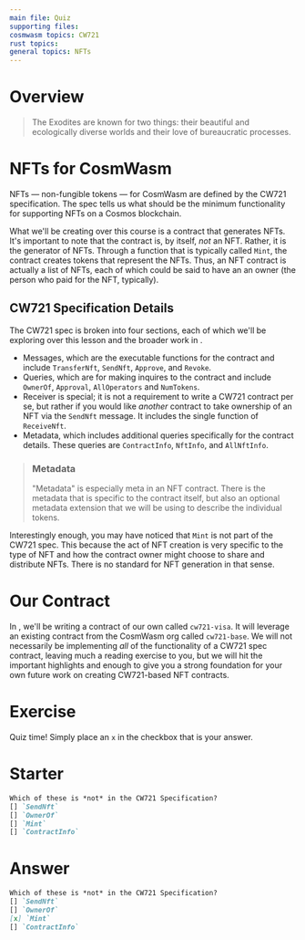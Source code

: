 ```yaml
---
main file: Quiz
supporting files:
cosmwasm topics: CW721
rust topics:
general topics: NFTs
---
```


# Overview
> The Exodites are known for two things: their beautiful and ecologically diverse worlds and their love of bureaucratic processes.

# NFTs for CosmWasm
NFTs &mdash; non-fungible tokens &mdash; for CosmWasm are defined by the CW721 specification. The spec tells us what should be the minimum functionality for supporting NFTs on a Cosmos blockchain.

What we'll be creating over this course is a contract that generates NFTs. It's important to note that the contract is, by itself, *not* an NFT. Rather, it is the generator of NFTs. Through a function that is typically called `Mint`, the contract creates tokens that represent the NFTs. Thus, an NFT contract is actually a list of NFTs, each of which could be said to have an an owner (the person who paid for the NFT, typically).

## CW721 Specification Details
The CW721 spec is broken into four sections, each of which we'll be exploring over this lesson and the broader work in <Course>.

- Messages, which are the executable functions for the contract and include `TransferNft`, `SendNft`, `Approve`, and `Revoke`.
- Queries, which are for making inquires to the contract and include `OwnerOf`, `Approval`, `AllOperators` and `NumTokens`.
- Receiver is special; it is not a requirement to write a CW721 contract per se, but rather if you would like *another* contract to take ownership of an NFT via the `SendNft` message. It includes the single function of `ReceiveNft`. 
- Metadata, which includes additional queries specifically for the contract details. These queries are `ContractInfo`, `NftInfo`, and `AllNftInfo`. 

> ### Metadata
> "Metadata" is especially meta in an NFT contract. There is the metadata that is specific to the contract itself, but also an optional metadata extension that we will be using to describe the individual tokens.

Interestingly enough, you may have noticed that `Mint` is not part of the CW721 spec. This because the act of NFT creation is very specific to the type of NFT and how the contract owner might choose to share and distribute NFTs. There is no standard for NFT generation in that sense.

# Our Contract
In <Course>, we'll be writing a contract of our own called `cw721-visa`. It will leverage an existing contract from the CosmWasm org called `cw721-base`. We will not necessarily be implementing *all* of the functionality of a CW721 spec contract, leaving much a reading exercise to you, but we will hit the important highlights and enough to give you a strong foundation for your own future work on creating CW721-based NFT contracts.

# Exercise
Quiz time! Simply place an `x` in the checkbox that is your answer.

# Starter
```markdown
Which of these is *not* in the CW721 Specification?
[] `SendNft`
[] `OwnerOf`
[] `Mint`
[] `ContractInfo`

```

# Answer
```markdown
Which of these is *not* in the CW721 Specification?
[] `SendNft`
[] `OwnerOf`
[x] `Mint`
[] `ContractInfo`
```